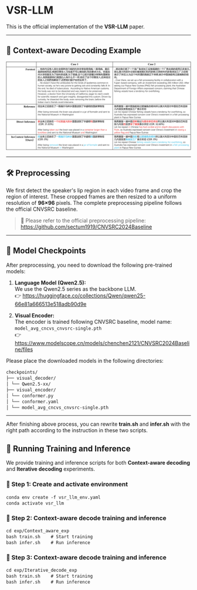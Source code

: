 # VSR-LLM

This is the official implementation of the **VSR-LLM** paper.

---

## 🧠 Context-aware Decoding Example

![VSR-LLM Architecture](pic/icl_example.png)

---

## 🛠️ Preprocessing

We first detect the speaker's lip region in each video frame and crop the region of interest. These cropped frames are then resized to a uniform resolution of **96×96** pixels. The complete preprocessing pipeline follows the official CNVSRC baseline.

> 🔗 Please refer to the official preprocessing pipeline:  
> https://github.com/sectum1919/CNVSRC2024Baseline

---

## 🔗 Model Checkpoints

After preprocessing, you need to download the following pre-trained models:

1. **Language Model (Qwen2.5):**  
   We use the Qwen2.5 series as the backbone LLM.  
   👉 https://huggingface.co/collections/Qwen/qwen25-66e81a666513e518adb90d9e

2. **Visual Encoder:**  
   The encoder is trained following CNVSRC baseline, model name:  
   `model_avg_cncvs_cnvsrc-single.pth`  
   👉 https://www.modelscope.cn/models/chenchen2121/CNVSRC2024Baseline/files

Please place the downloaded models in the following directories:

```
checkpoints/
├── visual_decoder/
│ └── Qwen2.5-xx/
├── visual_encoder/
│ └── conformer.py
│ └── conformer.yaml
│ └── model_avg_cncvs_cnvsrc-single.pth
```

---

After finishing above process, you can rewrite **train.sh** and **infer.sh** with the right path according to the instruction in these two scripts.

## 🚀 Running Training and Inference

We provide training and inference scripts for both **Context-aware decoding** and **Iterative decoding** experiments.

### 🔧 Step 1: Create and activate environment

```
conda env create -f vsr_llm_env.yaml
conda activate vsr_llm
```
### 🔧 Step 2: Context-aware decode training and inference

```
cd exp/Context_aware_exp
bash train.sh    # Start training
bash infer.sh    # Run inference
```

### 🔧 Step 3: Context-aware decode training and inference

```
cd exp/Iterative_decode_exp
bash train.sh    # Start training
bash infer.sh    # Run inference
```